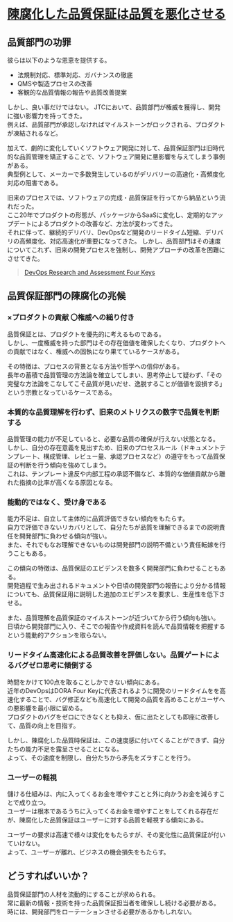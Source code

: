# [陳腐化した品質保証は品質を悪化させる](https://goyoki.hatenablog.com/entry/2024/01/10/225015)

## 品質部門の功罪

彼らは以下のような恩恵を提供する。

- 法規制対応、標準対応、ガバナンスの徹底
- QMSや製造プロセスの改善
- 客観的な品質情報の報告や品質改善提案

しかし、良い事だけではない。
JTCにおいて、品質部門が権威を獲得し、開発に強い影響力を持ってきた。  
例えば、品質部門が承認しなければマイルストーンがロックされる、プロダクトが凍結されるなど。

加えて、劇的に変化していくソフトウェア開発に対して、品質保証部門は旧時代的な品質管理を矯正することで、ソフトウェア開発に悪影響を与えてしまう事例がある。  
典型例として、メーカーで多数発生しているのがデリバリーの高速化・高頻度化対応の阻害である。

旧来のプロセスでは、ソフトウェアの完成・品質保証を行ってから納品という流れだった。  
ここ20年でプロダクトの形態が、パッケージからSaaSに変化し、定期的なアップデートによるプロダクトの改善など、方法が変わってきた。  
それに伴って、継続的デリバリ、DevOpsなど開発のリードタイム短縮、デリバリの高頻度化、対応高速化が重要になってきた。
しかし、品質部門はその速度についてこれず、旧来の開発プロセスを強制し、開発アプローチの改革を困難にさせてきた。

> [DevOps Research and Assessment Four Keys](https://github.com/dora-team/fourkeys)  

## 品質保証部門の陳腐化の兆候

### ×プロダクトの貢献 〇権威への縋り付き

品質保証とは、プロダクトを優先的に考えるものである。  
しかし、一度権威を持った部門はその存在価値を確保したくなり、プロダクトへの貢献ではなく、権威への固執になり果てているケースがある。

その特徴は、プロセスの背景となる方法や哲学への信仰がある。  
長年の蓄積で品質管理の方法論を確立してしまい、思考停止して疑わず、「その完璧な方法論をこなしてこそ品質が見いだせ、逸脱することが価値を毀損する」という宗教となっているケースである。

### 本質的な品質理解を行わず、旧来のメトリクスの数字で品質を判断する

品質管理の能力が不足していると、必要な品質の確保が行えない状態となる。  
しかし、自分の存在意義を見出すため、旧来のプロセスルール（ドキュメントテンプレート、構成管理、レビュー量、承認プロセスなど）の遵守をもって品質保証の判断を行う傾向を強めてしまう。  
これは、テンプレート違反や内部工程の承認不備など、本質的な価値貢献から離れた指摘の比率が高くなる原因となる。

### 能動的ではなく、受け身である

能力不足は、自立して主体的に品質評価できない傾向をもたらす。  
自力で評価できないリカバリとして、自分たちが品質を理解できるまでの説明責任を開発部門に負わせる傾向が強い。  
また、それでもなお理解できないものは開発部門の説明不備という責任転嫁を行うこともある。

この傾向の特徴は、品質保証のエビデンスを数多く開発部門に負わせることもある。  
開発過程で生み出されるドキュメントや日頃の開発部門の報告により分かる情報についても、品質保証用に説明した追加のエビデンスを要求し、生産性を低下させる。

また、品質理解を品質保証のマイルストーンが近づいてから行う傾向も強い。  
日頃から開発部門に入り、そこでの報告や作成資料を読んで品質情報を把握するという能動的アクションを取らない。

### リードタイム高速化による品質改善を評価しない。品質ゲートによるバグゼロ思考に傾倒する

時間をかけて100点を取ることしかできない傾向にある。  
近年のDevOpsはDORA Four Keyに代表されるように開発のリードタイムをを高速化することで、バグ修正なども高速化して開発の品質を高めることがユーザへの悪影響を最小限に留める。  
プロダクトのバグをゼロにできなくとも抑え、仮に出たとしても即座に改善して、品質の向上を目指す。  

しかし、陳腐化した品質時保証は、この速度感に付いてくることができず、自分たちの能力不足を露呈させることになる。  
よって、その速度を制限し、自分たちから矛先をズラすことを行う。

### ユーザーの軽視

儲ける仕組みは、内に入ってくるお金を増やすことと外に向かうお金を減らすことで成り立つ。  
ユーザーは根本であるうちに入ってくるお金を増やすことをしてくれる存在だが、陳腐化した品質保証はユーザーに対する品質を軽視する傾向にある。  

ユーザーの要求は高速で様々は変化をもたらすが、その変化性に品質保証が付いていけない。  
よって、ユーザーが離れ、ビジネスの機会損失をもたらす。

## どうすればいいか？

品質保証部門の人材を流動的にすることが求められる。  
常に最新の情報・技術を持った品質保証担当者を確保しし続ける必要がある。  
時には、開発部門をローテーションさせる必要があるかもしれない。
